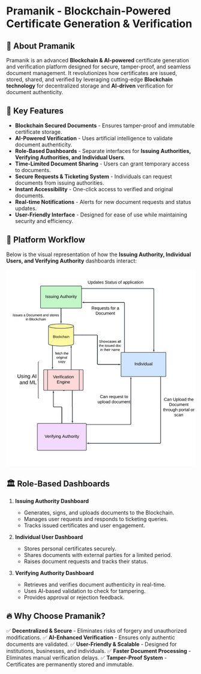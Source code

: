 # Pramanik - Blockchain-Powered Certificate Generation & Verification


## 🚀 About Pramanik
Pramanik is an advanced **Blockchain & AI-powered** certificate generation and verification platform designed for secure, tamper-proof, and seamless document management. It revolutionizes how certificates are issued, stored, shared, and verified by leveraging cutting-edge **Blockchain technology** for decentralized storage and **AI-driven** verification for document authenticity.

## 🌟 Key Features
- **Blockchain Secured Documents** - Ensures tamper-proof and immutable certificate storage.
- **AI-Powered Verification** - Uses artificial intelligence to validate document authenticity.
- **Role-Based Dashboards** - Separate interfaces for **Issuing Authorities, Verifying Authorities, and Individual Users**.
- **Time-Limited Document Sharing** - Users can grant temporary access to documents.
- **Secure Requests & Ticketing System** - Individuals can request documents from issuing authorities.
- **Instant Accessibility** - One-click access to verified and original documents.
- **Real-time Notifications** - Alerts for new document requests and status updates.
- **User-Friendly Interface** - Designed for ease of use while maintaining security and efficiency.

## 📌 Platform Workflow
Below is the visual representation of how the **Issuing Authority, Individual Users, and Verifying Authority** dashboards interact:

![Pramanik Workflow](Flowchart.png)

## 🏛️ Role-Based Dashboards
1. **Issuing Authority Dashboard**
   - Generates, signs, and uploads documents to the Blockchain.
   - Manages user requests and responds to ticketing queries.
   - Tracks issued certificates and user engagement.

2. **Individual User Dashboard**
   - Stores personal certificates securely.
   - Shares documents with external parties for a limited period.
   - Raises document requests and tracks their status.

3. **Verifying Authority Dashboard**
   - Retrieves and verifies document authenticity in real-time.
   - Uses AI-based validation to check for tampering.
   - Provides approval or rejection feedback.


## 🔥 Why Choose Pramanik?
✅ **Decentralized & Secure** - Eliminates risks of forgery and unauthorized modifications.
✅ **AI-Enhanced Verification** - Ensures only authentic documents are validated.
✅ **User-Friendly & Scalable** - Designed for institutions, businesses, and individuals.
✅ **Faster Document Processing** - Eliminates manual verification delays.
✅ **Tamper-Proof System** - Certificates are permanently stored and immutable.
